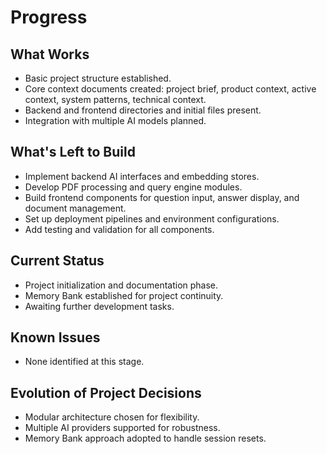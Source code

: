 # Progress

## What Works

- Basic project structure established.
- Core context documents created: project brief, product context, active context, system patterns, technical context.
- Backend and frontend directories and initial files present.
- Integration with multiple AI models planned.

## What's Left to Build

- Implement backend AI interfaces and embedding stores.
- Develop PDF processing and query engine modules.
- Build frontend components for question input, answer display, and document management.
- Set up deployment pipelines and environment configurations.
- Add testing and validation for all components.

## Current Status

- Project initialization and documentation phase.
- Memory Bank established for project continuity.
- Awaiting further development tasks.

## Known Issues

- None identified at this stage.

## Evolution of Project Decisions

- Modular architecture chosen for flexibility.
- Multiple AI providers supported for robustness.
- Memory Bank approach adopted to handle session resets.
